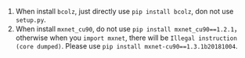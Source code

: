1. When install `bcolz`, just directly use `pip install bcolz`, don not use `setup.py`.
2. When install `mxnet_cu90`, do not use `pip install mxnet_cu90==1.2.1`，otherwise when you `import mxnet`, there will be `Illegal instruction (core dumped)`. Please use `pip install mxnet-cu90==1.3.1b20181004`.

